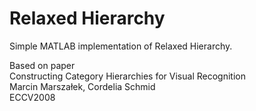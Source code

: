 Relaxed Hierarchy
================

Simple MATLAB implementation of Relaxed Hierarchy.

Based on paper  
Constructing Category Hierarchies for Visual Recognition  
Marcin Marszałek, Cordelia Schmid  
ECCV2008  
